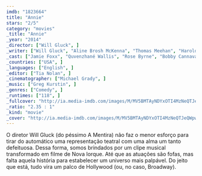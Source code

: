 ```yaml
---
imdb: "1823664"
title: "Annie"
stars: "2/5"
category: "movies"
_title: "Annie"
_year: "2014"
_director: ["Will Gluck", ]
_writer: ["Will Gluck", "Aline Brosh McKenna", "Thomas Meehan", "Harold Gray", ]
_cast: ["Jamie Foxx", "Quvenzhané Wallis", "Rose Byrne", "Bobby Cannavale", "Adewale Akinnuoye-Agbaje", "David Zayas", "Cameron Diaz", "Zoe Margaret Colletti", "Nicolette Pierini", ]
_countries: ["USA", ]
_languages: ["English", ]
_editor: ["Tia Nolan", ]
_cinematographer: ["Michael Grady", ]
_music: ["Greg Kurstin", ]
_genres: ["Comedy", ]
_runtimes: ["118", ]
_fullcover: "http://ia.media-imdb.com/images/M/MV5BMTAyNDYxOTI4MzNeQTJeQWpwZ15BbWU4MDQ3MDU3NjIx.jpg"
_ratio: "2.35 : 1"
_kind: "movie"
_cover: "http://ia.media-imdb.com/images/M/MV5BMTAyNDYxOTI4MzNeQTJeQWpwZ15BbWU4MDQ3MDU3NjIx._V1._SX94_SY140_.jpg"
---
```

O diretor Will Gluck (do péssimo A Mentira) não faz o menor esforço para tirar do automático uma representação teatral com uma alma um tanto defeituosa. Dessa forma, somos brindados por um clipe musical transformado em filme de Nova Iorque. Até que as atuações são fofas, mas falta aquela história para estabelecer um universo mais palpável. Do jeito que está, tudo vira um palco de Hollywood (ou, no caso, Broadway).

